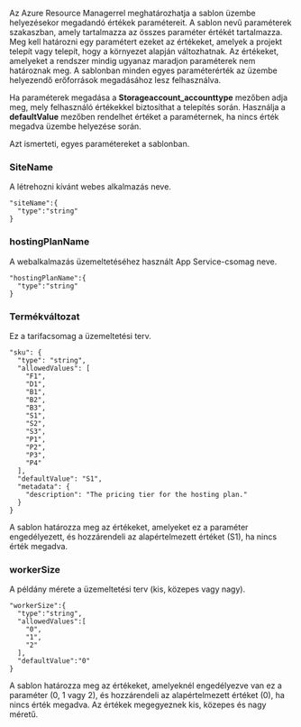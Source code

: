 Az Azure Resource Managerrel meghatározhatja a sablon üzembe helyezésekor megadandó értékek paramétereit. A sablon nevű paraméterek szakaszban, amely tartalmazza az összes paraméter értékét tartalmazza.
Meg kell határozni egy paramétert ezeket az értékeket, amelyek a projekt telepít vagy telepít, hogy a környezet alapján változhatnak. Az értékeket, amelyeket a rendszer mindig ugyanaz maradjon paraméterek nem határoznak meg. A sablonban minden egyes paraméterérték az üzembe helyezendő erőforrások megadásához lesz felhasználva. 

Ha paraméterek megadása a **Storageaccount_accounttype** mezőben adja meg, mely felhasználó értékekkel biztosíthat a telepítés során. Használja a **defaultValue** mezőben rendelhet értéket a paraméternek, ha nincs érték megadva üzembe helyezése során.

Azt ismerteti, egyes paramétereket a sablonban.

### <a name="sitename"></a>SiteName
A létrehozni kívánt webes alkalmazás neve.

    "siteName":{
      "type":"string"
    }

### <a name="hostingplanname"></a>hostingPlanName
A webalkalmazás üzemeltetéséhez használt App Service-csomag neve.

    "hostingPlanName":{
      "type":"string"
    }

### <a name="sku"></a>Termékváltozat
Ez a tarifacsomag a üzemeltetési terv.

    "sku": {
      "type": "string",
      "allowedValues": [
        "F1",
        "D1",
        "B1",
        "B2",
        "B3",
        "S1",
        "S2",
        "S3",
        "P1",
        "P2",
        "P3",
        "P4"
      ],
      "defaultValue": "S1",
      "metadata": {
        "description": "The pricing tier for the hosting plan."
      }
    }

A sablon határozza meg az értékeket, amelyeket ez a paraméter engedélyezett, és hozzárendeli az alapértelmezett értéket (S1), ha nincs érték megadva.

### <a name="workersize"></a>workerSize
A példány mérete a üzemeltetési terv (kis, közepes vagy nagy).

    "workerSize":{
      "type":"string",
      "allowedValues":[
        "0",
        "1",
        "2"
      ],
      "defaultValue":"0"
    }

A sablon határozza meg az értékeket, amelyeknél engedélyezve van ez a paraméter (0, 1 vagy 2), és hozzárendeli az alapértelmezett értéket (0), ha nincs érték megadva. Az értékek megegyeznek kis, közepes és nagy méretű.

